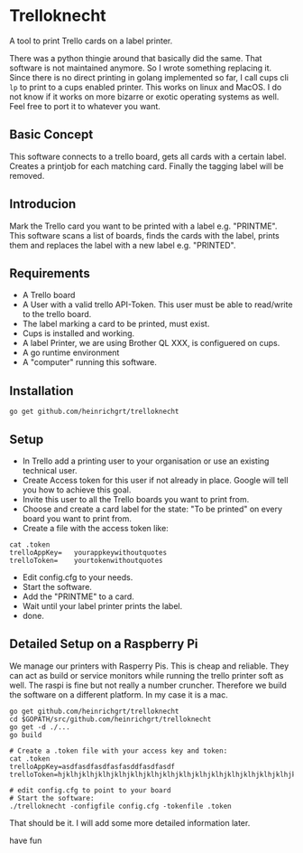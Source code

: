 # Trelloknecht
A tool to print Trello cards on a label printer.

There was a python thingie around that basically did the same. That software is not maintained anymore.  So I wrote something replacing it. Since there is no direct printing in golang implemented so far, I call cups cli `lp` to print to a cups enabled printer. This works on linux and MacOS. I do not know if it works on more bizarre or exotic operating systems as well. Feel free to port it to whatever you want. 

## Basic Concept
This software connects to a trello board, gets all cards with a certain label. Creates a printjob for each matching card. Finally the tagging label will be removed. 

## Introducion
Mark the Trello card you want to be printed with a label e.g. "PRINTME". This software scans a list of boards, finds the cards with the label, prints them and replaces the label with a new label e.g. "PRINTED". 

## Requirements
- A Trello board
- A User with a valid trello API-Token. This user must be able to read/write to the trello board.
- The label marking a card to be printed, must exist. 
- Cups is installed and working. 
- A label Printer, we are using Brother QL XXX, is configuered on cups. 
- A go runtime environment 
- A "computer" running this software. 


## Installation 
```
go get github.com/heinrichgrt/trelloknecht
```

## Setup
- In Trello add a printing user to your organisation or use an existing technical user.
- Create Access token for this user if not already in place. Google will tell you how to achieve this goal. 
- Invite this user to all the Trello boards you want to print from.
- Choose and create a card label for the state: "To be printed" on every board you want to print from. 
- Create a file with the access token like:
``` 
cat .token
trelloAppKey=   yourappkeywithoutquotes
trelloToken=    yourtokenwithoutquotes
````
- Edit config.cfg to your needs. 
- Start the software. 
- Add the "PRINTME" to a card. 
- Wait until your label printer prints the label. 
- done. 

## Detailed Setup on a Raspberry Pi
We manage our printers with Rasperry Pis. This is cheap and reliable. They can act as build or service monitors while running the trello printer soft as well. The raspi is fine but not really a number cruncher. Therefore we build the software on a different platform. In my case it is a mac. 

``` 
go get github.com/heinrichgrt/trelloknecht
cd $GOPATH/src/github.com/heinrichgrt/trelloknecht
go get -d ./...
go build 

# Create a .token file with your access key and token:
cat .token
trelloAppKey=asdfasdfasdfasfasddfasdfasdf
trelloToken=hjklhjklhjklhjklhjklhjklhjklhjklhjklhjklhjklhjklhjklhjklhjkl

# edit config.cfg to point to your board
# Start the software:
./trelloknecht -configfile config.cfg -tokenfile .token 
```
That should be it. I will add some more detailed information later.

have fun


